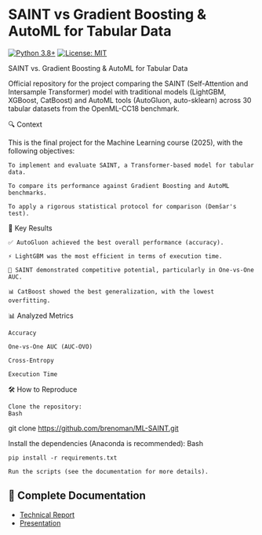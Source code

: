 # SAINT vs Gradient Boosting & AutoML for Tabular Data

[![Python 3.8+](https://img.shields.io/badge/python-3.8+-blue.svg)](https://www.python.org/downloads/)
[![License: MIT](https://img.shields.io/badge/License-MIT-yellow.svg)](https://opensource.org/licenses/MIT)

SAINT vs. Gradient Boosting & AutoML for Tabular Data

Official repository for the project comparing the SAINT (Self-Attention and Intersample Transformer) model with traditional models (LightGBM, XGBoost, CatBoost) and AutoML tools (AutoGluon, auto-sklearn) across 30 tabular datasets from the OpenML-CC18 benchmark.

🔍 Context

This is the final project for the Machine Learning course (2025), with the following objectives:

    To implement and evaluate SAINT, a Transformer-based model for tabular data.

    To compare its performance against Gradient Boosting and AutoML benchmarks.

    To apply a rigorous statistical protocol for comparison (Demšar's test).

🚀 Key Results

    ✅ AutoGluon achieved the best overall performance (accuracy).

    ⚡ LightGBM was the most efficient in terms of execution time.

    🧠 SAINT demonstrated competitive potential, particularly in One-vs-One AUC.

    📊 CatBoost showed the best generalization, with the lowest overfitting.

📊 Analyzed Metrics

    Accuracy

    One-vs-One AUC (AUC-OVO)

    Cross-Entropy

    Execution Time

🛠️ How to Reproduce

    Clone the repository:
    Bash

git clone https://github.com/brenoman/ML-SAINT.git

Install the dependencies (Anaconda is recommended):
Bash

    pip install -r requirements.txt

    Run the scripts (see the documentation for more details).

## 📄 Complete Documentation
- [Technical Report](docs/report.pdf)
- [Presentation](docs/presentation.pdf)
